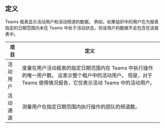 ## <a name="definitions"></a>定义

Teams 报表显示活动用户和活动频道的数据。 例如，如果组织中的用户在为报表指定的日期范围内未在 Teams 中处于活动状态，则该用户的数据不会包含在该报表中。

|项目  |定义  |
|---------|---------|
|活动用户     |度量在用户活动报表的指定日期范围内在 Teams 中执行操作的唯一用户数。 这表示整个租户中的活动用户。 但是，对于 Teams 使用情况报告，它仅表示活动 Teams 中的活动用户。    |
|活动通道    |测量用户在指定日期范围内执行操作的团队的频道数。           |
